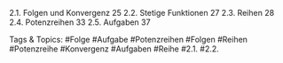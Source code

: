 2.1. Folgen und Konvergenz 25
2.2. Stetige Funktionen 27
2.3. Reihen 28
2.4. Potenzreihen 33
2.5. Aufgaben 37

   Tags & Topics:
   #Folge
   #Aufgabe
   #Potenzreihen
   #Folgen
   #Reihen
   #Potenzreihe
   #Konvergenz
   #Aufgaben
   #Reihe
   #2.1.
   #2.2.
